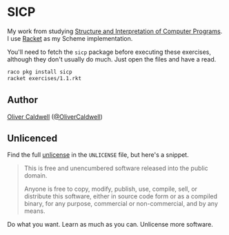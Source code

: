 # SICP

My work from studying [Structure and Interpretation of Computer Programs][sicp]. I use [Racket][] as my Scheme implementation.

You'll need to fetch the `sicp` package before executing these exercises, although they don't usually do much. Just open the files and have a read.

```bash
raco pkg install sicp
racket exercises/1.1.rkt
```

## Author

[Oliver Caldwell][author-site] ([@OliverCaldwell][author-twitter])

## Unlicenced

Find the full [unlicense][] in the `UNLICENSE` file, but here's a snippet.

>This is free and unencumbered software released into the public domain.
>
>Anyone is free to copy, modify, publish, use, compile, sell, or distribute this software, either in source code form or as a compiled binary, for any purpose, commercial or non-commercial, and by any means.

Do what you want. Learn as much as you can. Unlicense more software.

[unlicense]: http://unlicense.org/
[author-site]: http://oli.me.uk/
[author-twitter]: https://twitter.com/OliverCaldwell
[sicp]: https://mitpress.mit.edu/sicp/
[racket]: https://racket-lang.org/
